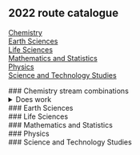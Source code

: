 ## 2022 route catalogue

[Chemistry](#CHM)  
[Earth Sciences](#GEO)  
[Life Sciences](#FLS)  
[Mathematics and Statistics](#MAS)  
[Physics](#PHY)  
[Science and Technology Studies](#STS)  

<div id="CHM"></div>
### Chemistry stream combinations
<details><summary>Does work</summary>
[hi](https://hello.ca) 
</details>

<div id="GEO"></div>
### Earth Sciences

<div id="FLS"></div>
### Life Sciences

<div id="MAS"></div>
### Mathematics and Statistics

<div id="PHY"></div>
### Physics

<div id="STS"></div>
### Science and Technology Studies
